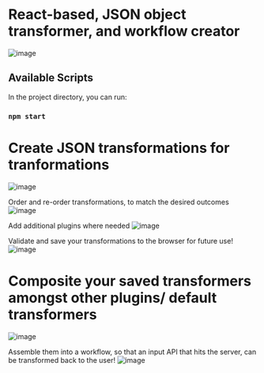 # React-based, JSON object transformer, and workflow creator
![image](https://github.com/user-attachments/assets/46f8d2e9-fb82-48f0-b780-0944e596d6b8)

## Available Scripts

In the project directory, you can run:
### `npm start`

# Create JSON transformations for tranformations
![image](https://github.com/user-attachments/assets/d709068f-d001-41c6-99a8-2a0e0ab6e872)

Order and re-order transformations, to match the desired outcomes
![image](https://github.com/user-attachments/assets/690735d5-8440-43a2-8810-721c071e12bd)

Add additional plugins where needed
![image](https://github.com/user-attachments/assets/8795d138-3a04-4305-9ebd-c9651b977828)

Validate and save your transformations to the browser for future use!
![image](https://github.com/user-attachments/assets/029a8b60-aa5e-423e-9aed-fae4c653e63e)

# Composite your saved transformers amongst other plugins/ default transformers
![image](https://github.com/user-attachments/assets/5ef771c1-622f-40b9-aae9-c302531c9f95)

Assemble them into a workflow, so that an input API that hits the server, can be transformed back to the user!
![image](https://github.com/user-attachments/assets/aee03d82-2b08-4cbe-92f3-15d0ff826e0b)

